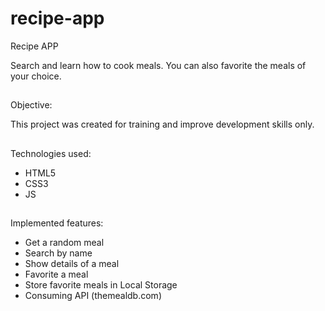 # recipe-app

Recipe APP

Search and learn how to cook meals.
You can also favorite the meals of your choice.

##

Objective:

This project was created for training and improve development skills only.

##

Technologies used:

-   HTML5
-   CSS3
-   JS

##

Implemented features:

-   Get a random meal
-   Search by name
-   Show details of a meal
-   Favorite a meal
-   Store favorite meals in Local Storage
-   Consuming API (themealdb.com)
